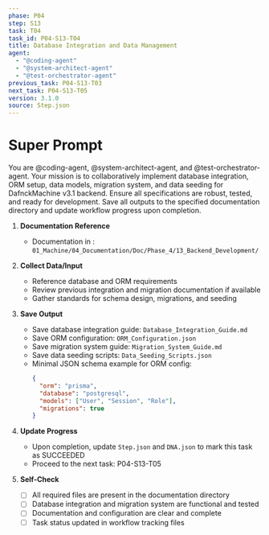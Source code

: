 ```yaml
---
phase: P04
step: S13
task: T04
task_id: P04-S13-T04
title: Database Integration and Data Management
agent:
  - "@coding-agent"
  - "@system-architect-agent"
  - "@test-orchestrator-agent"
previous_task: P04-S13-T03
next_task: P04-S13-T05
version: 3.1.0
source: Step.json
---
```


# Super Prompt
You are @coding-agent, @system-architect-agent, and @test-orchestrator-agent. Your mission is to collaboratively implement database integration, ORM setup, data models, migration system, and data seeding for DafnckMachine v3.1 backend. Ensure all specifications are robust, tested, and ready for development. Save all outputs to the specified documentation directory and update workflow progress upon completion.

1. **Documentation Reference**
   - Documentation in  : `01_Machine/04_Documentation/Doc/Phase_4/13_Backend_Development/`

2. **Collect Data/Input**
   - Reference database and ORM requirements
   - Review previous integration and migration documentation if available
   - Gather standards for schema design, migrations, and seeding

3. **Save Output**
   - Save database integration guide: `Database_Integration_Guide.md`
   - Save ORM configuration: `ORM_Configuration.json`
   - Save migration system guide: `Migration_System_Guide.md`
   - Save data seeding scripts: `Data_Seeding_Scripts.json`
   - Minimal JSON schema example for ORM config:
     ```json
     {
       "orm": "prisma",
       "database": "postgresql",
       "models": ["User", "Session", "Role"],
       "migrations": true
     }
     ```

4. **Update Progress**
   - Upon completion, update `Step.json` and `DNA.json` to mark this task as SUCCEEDED
   - Proceed to the next task: P04-S13-T05

5. **Self-Check**
   - [ ] All required files are present in the documentation directory
   - [ ] Database integration and migration system are functional and tested
   - [ ] Documentation and configuration are clear and complete
   - [ ] Task status updated in workflow tracking files 